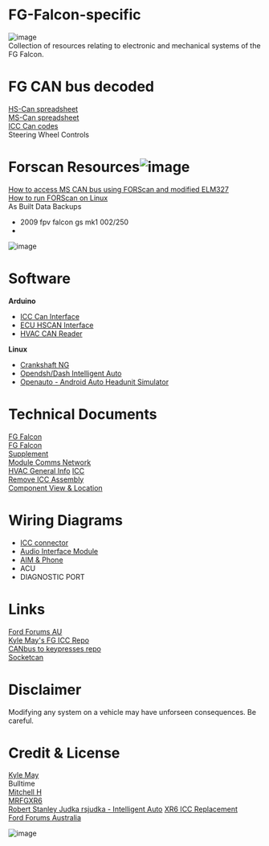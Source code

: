 # FG-Falcon-specific #
![image](https://www.independentmotorsports.com.au/assets/images/Ford/Ford%20Coyote/FG_FGX%20Coyote%20banner.png)  
Collection of resources relating to electronic and mechanical systems of the FG Falcon.  


# FG CAN bus decoded    
[HS-Can spreadsheet](https://github.com/jakka351/FG-Falcon-specific/tree/master/resources)   
[MS-Can spreadsheet](https://github.com/jakka351/FG-Falcon-specific/tree/master/resources)  
[ICC Can codes](https://github.com/jakka351/FG-Falcon-specific/tree/master/resources)    
Steering Wheel Controls    


# Forscan Resources![image](https://raw.githubusercontent.com/jakka351/FG-Falcon-specific/0570d4a5590f1af9765ba1e117a521872f8471b6/resources/images/FORSCAN%20v2.svg?token=ANTL335HYI5K2TXAATMAX3K7ZWGGA)    
[How to access MS CAN bus using FORScan and modified ELM327](https://forscan.org/forum/viewtopic.php?f=4&t=4)   
[How to run FORScan on Linux](https://forscan.org/forum/viewtopic.php?f=4&t=6)    
As Built Data Backups  
 - 2009 fpv falcon gs mk1 002/250  
 - 
 ![image](https://i.postimg.cc/3NzQt9S9/FPV_FG_MK_II_GS_-_VANISH-_SILVER.jpg)  
 
# Software
**Arduino**  
 - [ICC Can Interface]()    
 - [ECU HSCAN Interface]()  
 - [HVAC CAN Reader]()  
 
**Linux**  
 - [Crankshaft NG](https://getcrankshaft.com/)    
 - [Opendsh/Dash Intelligent Auto](https://github.com/openDsh/dash)      
 - [Openauto - Android Auto Headunit Simulator](https://github.com/f1xpl/openauto)  
 
 
# Technical Documents   
[FG Falcon](https://www.fordforums.com.au/vbportal/viewcategory.php?moduleid=64)  
[FG Falcon](https://www.fordforums.com.au/vbportal/viewarticle.php?articleid=1813)  
[Supplement](https://www.fordforums.com.au/vbportal/viewarticle.php?articleid=1884)   
[Module Comms Network](http://fordforums.com.au/wsmpub/fgii/418-00.html)  
[HVAC General Info](http://fordforums.com.au/wsmpub/fgfpv50/412-00.html) 
[ICC](http://fordforums.com.au/wsmpub/fg/413-08.html)  
[Remove ICC Assembly](https://www.fordforums.com.au/vbportal/viewarticle.php?articleid=855)    
[Component View & Location](http://fordforums.com.au/wsmpub/wire/fgfpv/700-06.html)  

# Wiring Diagrams
 - [ICC connector](https://www.fordforums.com.au/vbportal/viewarticle.php?articleid=1173)    
 - [Audio Interface Module](https://www.fordforums.com.au/vbportal/viewarticle.php?articleid=1173)   
 - [AIM & Phone](https://www.fordforums.com.au/vbportal/viewarticle.php?articleid=699)  
 - ACU  
 - DIAGNOSTIC PORT  

# Links #  
[Ford Forums AU](https://fordforums.com.au/)  
[Kyle May's FG ICC Repo](https://github.com/KyleMay/Ford-FG-ICC)  
[CANbus to keypresses repo](https://)  
[Socketcan](https://python-can.readthedocs.io/en/master/interfaces/socketcan.html)    

# Disclaimer #
Modifying any system on a vehicle may have unforseen consequences. Be careful.  

# Credit & License #
[Kyle May](https://www.kylemay.net.au/)  
Bulltime  
[Mitchell H](https://fordforums.com.au/member.php?u=2315299)    
[MRFGXR6](http://fordforums.com.au/member.php?u=25234)  
[Robert Stanley Judka rsjudka - Intelligent Auto](https://github.com/rsjudka)
[XR6 ICC Replacement](https://fordforums.com.au/showthread.php?t=11475851)    
[Ford Forums Australia](https://fordforums.com.au)  


![image](https://cdn.shopify.com/s/files/1/0068/9569/7989/products/b_sdbsdb_3c8424a4-fbbc-4064-9924-8e1e5f2c0e94_1024x1024@2x.jpg?v=1598414441)  


